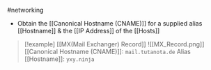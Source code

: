#networking 
- Obtain the [[Canonical Hostname (CNAME)]] for a supplied alias [[Hostname]] & the [[IP Address]] of the [[Hosts]]


> [!example] [[MX(Mail Exchanger) Record]]
> ![[MX_Record.png]]
> [[Canonical Hostname (CNAME)]]: ``mail.tutanota.de``
> Alias [[Hostname]]: ``yxy.ninja``
